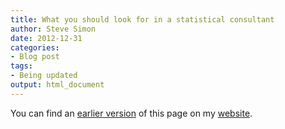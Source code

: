 ```yaml
---
title: What you should look for in a statistical consultant
author: Steve Simon
date: 2012-12-31
categories:
- Blog post
tags:
- Being updated
output: html_document
---
```


You can find an [earlier version][sim1] of this page on my [website][sim2].

[sim1]: http://www.pmean.com/12/good.html
[sim2]: http://www.pmean.com
